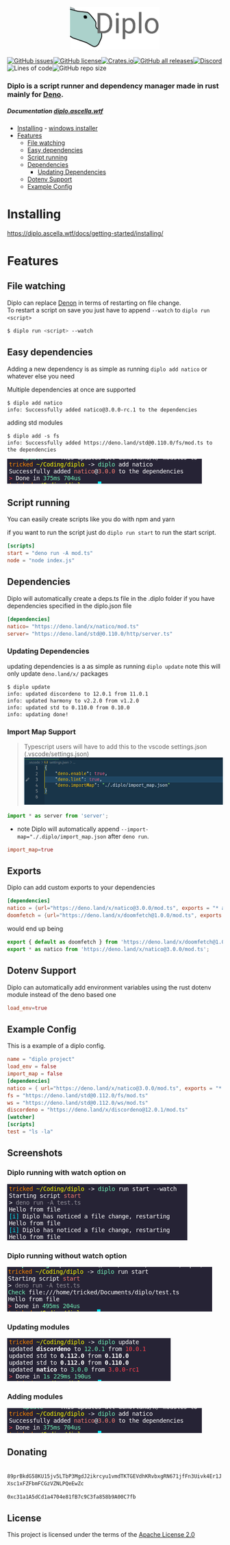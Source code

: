 <p align="center" width="200" height="400">
    <img src="assets/diplo_small.svg" width="auto" height="100">
</p>
 
<!-- # Diplo omit in toc -->

[![GitHub issues](https://img.shields.io/github/issues/tricked-dev/diplo?style=for-the-badge)](https://github.com/tricked-dev/diplo/issues)[![GitHub license](https://img.shields.io/github/license/Tricked-dev/diplo?style=for-the-badge)](https://github.com/Tricked-dev/diplo/blob/main/LICENSE)[![Crates.io](https://img.shields.io/crates/d/diplo?label=crate%20downloads&style=for-the-badge)](https://crates.io/crates/diplo/)[![GitHub all releases](https://img.shields.io/github/downloads/tricked-dev/diplo/total?label=github%20downloads&style=for-the-badge)](https://github.com/Tricked-dev/diplo/releases/tag/v0.3.1)[![Discord](https://img.shields.io/discord/748956745409232945?logo=discord&style=for-the-badge)](https://discord.gg/mY8zTARu4g)![Lines of code](https://img.shields.io/tokei/lines/github/tricked-dev/diplo?style=for-the-badge)![GitHub repo size](https://img.shields.io/github/repo-size/tricked-dev/diplo?style=for-the-badge)

### Diplo is a script runner and dependency manager made in rust mainly for [Deno](https://deno.land/).

##### Documentation [diplo.ascella.wtf](https://diplo.ascella.wtf/)

- [Installing](#installing) - [windows installer](#windows-installer)
- [Features](#features)
  - [File watching](#file-watching)
  - [Easy dependencies](#easy-dependencies)
  - [Script running](#script-running)
  - [Dependencies](#dependencies)
    - [Updating Dependencies](#updating-dependencies)
  - [Dotenv Support](#dotenv-support)
  - [Example Config](#example-config)

# Installing

https://diplo.ascella.wtf/docs/getting-started/installing/

# Features

## File watching

Diplo can replace [Denon](https://github.com/denosaurs/denon) in terms of restarting on file change.  
To restart a script on save you just have to append `--watch` to `diplo run <script>`

```sh
$ diplo run <script> --watch
```

## Easy dependencies

Adding a new dependency is as simple as running `diplo add natico` or whatever else you need

Multiple dependencies at once are supported

```
$ diplo add natico
info: Successfully added natico@3.0.0-rc.1 to the dependencies
```

adding std modules

```
$ diplo add -s fs
info: Successfully added https://deno.land/std@0.110.0/fs/mod.ts to the dependencies
```

![Add](assets/add.png)

## Script running

You can easily create scripts like you do with npm and yarn

if you want to run the script just do `diplo run start` to run the start script.

```toml
[scripts]
start = "deno run -A mod.ts"
node = "node index.js"
```

## Dependencies

Diplo will automatically create a deps.ts file in the .diplo folder if you have dependencies specified in the diplo.json file

```toml
[dependencies]
natico= "https://deno.land/x/natico/mod.ts"
server= "https://deno.land/std@0.110.0/http/server.ts"
```

### Updating Dependencies

updating dependencies is a as simple as running `diplo update` note this will only update `deno.land/x/` packages

```
$ diplo update
info: updated discordeno to 12.0.1 from 11.0.1
info: updated harmony to v2.2.0 from v1.2.0
info: updated std to 0.110.0 from 0.10.0
info: updating done!
```

### Import Map Support <!-- omit in toc -->

> Typescript users will have to add this to the vscode settings.json (.vscode/settings.json)
> ![](assets/import_map.png)

```ts
import * as server from 'server';
```

- note Diplo will automatically append `--import-map="./.diplo/import_map.json` after `deno run`.

```toml
import_map=true
```

## Exports

Diplo can add custom exports to your dependencies

```toml
[dependencies]
natico = {url="https://deno.land/x/natico@3.0.0/mod.ts", exports = "* as natico" }
doomfetch = {url="https://deno.land/x/doomfetch@1.0.0/mod.ts", exports = "default as doomfetch"
```

would end up being

```ts
export { default as doomfetch } from 'https://deno.land/x/doomfetch@1.0.0/mod.ts';
export * as natico from 'https://deno.land/x/natico@3.0.0/mod.ts';
```

## Dotenv Support

Diplo can automatically add environment variables using the rust dotenv module instead of the deno based one

```toml
load_env=true
```

## Example Config

This is a example of a diplo config.

```toml
name = "diplo project"
load_env = false
import_map = false
[dependencies]
natico = { url="https://deno.land/x/natico@3.0.0/mod.ts", exports = "* as natico" }
fs = "https://deno.land/std@0.112.0/fs/mod.ts"
ws = "https://deno.land/std@0.112.0/ws/mod.ts"
discordeno = "https://deno.land/x/discordeno@12.0.1/mod.ts"
[watcher]
[scripts]
test = "ls -la"

```

## Screenshots

### Diplo running with watch option on

![](assets/run_start_watch.png)

### Diplo running without watch option

![](assets/run_start.png)

### Updating modules

![](assets/update.png)

### Adding modules

![](assets/add.png)

## Donating <!-- omit in toc -->

<img src="https://cryptologos.cc/logos/monero-xmr-logo.png?v=014" alt="" height="15px">`89prBkdG58KU15jv5LTbP3MgdJ2ikrcyu1vmdTKTGEVdhKRvbxgRN671jfFn3Uivk4Er1JXsc1xFZFbmFCGzVZNLPQeEwZc`

<img src="https://cryptologos.cc/logos/ethereum-eth-logo.png?v=014" alt="" height="15px">`0xc31a1A5dCd1a4704e81fB7c9C3fa858b9A00C7fb`

## License <!-- omit in toc -->

This project is licensed under the terms of the [Apache License 2.0](./LICENSE)
